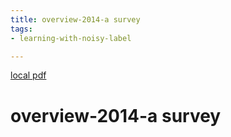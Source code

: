 ```yaml
---
title: overview-2014-a survey
tags:
- learning-with-noisy-label

---
```


[local pdf](../../../pdfs/overview-2014-a%20survey.pdf)

# overview-2014-a survey
